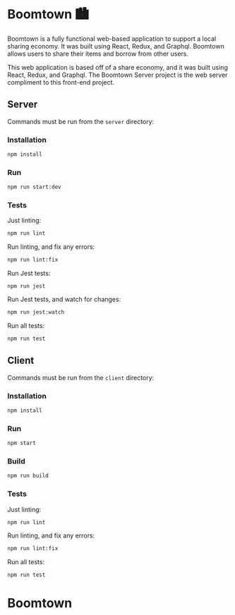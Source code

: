 # Boomtown 🏙
Boomtown is a fully functional web-based application to support a local sharing economy. It was built using React, Redux, and Graphql. Boomtown allows users to share their items and borrow from other users. 

This web application is based off of a share economy, and it was built using React, Redux, and Graphql. The Boomtown Server project is the web server compliment to this front-end project.

## Server

Commands must be run from the `server` directory:

### Installation

```bash
npm install
```

### Run

```bash
npm run start:dev
```

### Tests

Just linting:

```bash
npm run lint
```

Run linting, and fix any errors:

```bash
npm run lint:fix
```

Run Jest tests:

```
npm run jest
```

Run Jest tests, and watch for changes:

```bash
npm run jest:watch
```

Run all tests:

```bash
npm run test
```

## Client

Commands must be run from the `client` directory:

### Installation

```bash
npm install
```

### Run

```bash
npm start
```

### Build

```bash
npm run build
```

### Tests

Just linting:

```bash
npm run lint
```

Run linting, and fix any errors:

```bash
npm run lint:fix
```

Run all tests:

```bash
npm run test
```


# Boomtown
